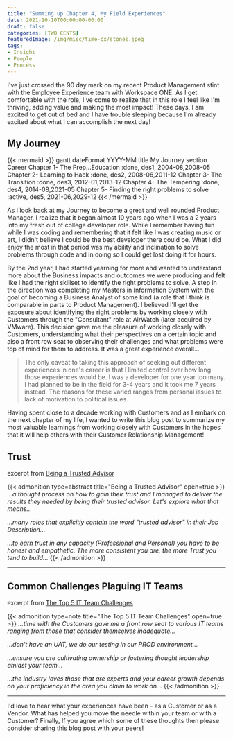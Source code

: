 ```yaml
---
title: "Summing up Chapter 4, My Field Experiences"
date: 2021-10-10T00:00:00-00:00
draft: false
categories: [TWO CENTS]
featuredImage: /img/misc/time-cx/stones.jpeg
tags:
- Insight
- People
- Process
---
```


I've just crossed the 90 day mark on my recent Product Management stint with the Employee Experience team with Workspace ONE. As I get comfortable with the role, I've come to realize that in this role I feel like I'm thriving, adding value and making the most impact! These days, I am excited to get out of bed and I have trouble sleeping because I'm already excited about what I can accomplish the next day! 

## My Journey

{{< mermaid >}}
gantt
    dateFormat  YYYY-MM
    title My Journey
    section Career
    Chapter 1- The Prep...Education                      :done,         des1, 2004-08,2008-05
    Chapter 2- Learning to Hack                          :done,         des2, 2008-06,2011-12
    Chapter 3- The Transition                            :done,         des3, 2012-01,2013-12
    Chapter 4- The Tempering                             :done,         des4, 2014-08,2021-05
    Chapter 5- Finding the right problems to solve       :active,       des5, 2021-06,2029-12
{{< /mermaid >}}

As I look back at my Journey to become a great and well rounded Product Manager, I realize that it began almost 10 years ago when I was a 2 years into my fresh out of college developer role. While I remember having fun while I was coding and remembering that it felt like I was creating music or art, I didn't believe I could be the best developer there could be. What I did enjoy the most in that period was my ability and inclination to solve problems through code and in doing so I could get lost doing it for hours. 

By the 2nd year, I had started yearning for more and wanted to understand more about the Business impacts and outcomes we were producing and felt like I had the right skillset to identify the right problems to solve. A step in the direction was completing my Masters in Information System with the goal of becoming a Business Analyst of some kind (a role that I think is comparable in parts to Product Management). I believed I'll get the exposure about identifying the right problems by working closely with Customers through the "Consultant" role at AirWatch (later acquired by VMware). This decision gave me the pleasure of working closely with Customers, understanding what their perspectives on a certain topic and also a front row seat to observing their challenges and what problems were top of mind for them to address. It was a great experience overall... 

> The only caveat to taking this approach of seeking out different experiences in one's career is that I limited control over how long those experiences would be. I was a developer for one year too many. I had planned to be in the field for 3-4 years and it took me 7 years instead. The reasons for these varied ranges from personal issues to lack of motivation to political issues. 

Having spent close to a decade working with Customers and as I embark on the next chapter of my life, I wanted to write this blog post to summarize my most valuable learnings from working closely with Customers in the hopes that it will help others with their Customer Relationship Management! 

## Trust

excerpt from [Being a Trusted Advisor](/post/trusted-advisor/)

{{< admonition type=abstract title="Being a Trusted Advisor" open=true >}}
*...a thought process on how to gain their trust and I managed to deliver the results they needed by being their trusted advisor. Let's explore what that means...*

*...many roles that explicitly contain the word "trusted advisor" in their Job Description...*

*...to earn trust in any capacity (Professional and Personal) you have to be honest and empathetic. The more consistent you are, the more Trust you tend to build...*
{{< /admonition >}}


-----------------------------

## Common Challenges Plaguing IT Teams

excerpt from [The Top 5 IT Team Challenges](/post/field-lessons/)

{{< admonition type=note title="The Top 5 IT Team Challenges" open=true >}}
*...time with the Customers gave me a front row seat to various IT teams ranging from those that consider themselves inadequate...*

*...don't have an UAT, we do our testing in our PROD environment...*

*...ensure you are cultivating ownership or fostering thought leadership amidst your team...*

*...the industry loves those that are experts and your career growth depends on your proficiency in the area you claim to work on...*
{{< /admonition >}}


-----------------------------

I'd love to hear what your experiences have been - as a Customer or as a Vendor. What has helped you move the needle within your team or with a Customer? Finally, If you agree which some of these thoughts then please consider sharing this blog post with your peers! 